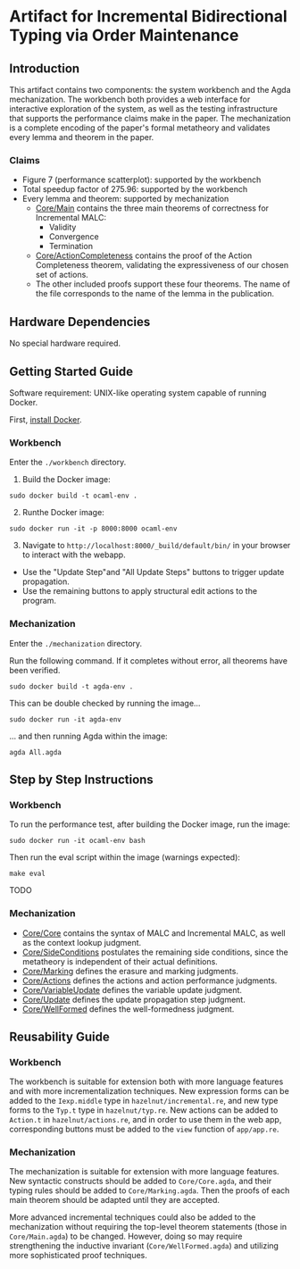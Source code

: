 # Artifact for Incremental Bidirectional Typing via Order Maintenance

## Introduction

This artifact contains two components: the system workbench and the Agda mechanization. The workbench both provides a web interface for interactive exploration of the system, as well as the testing infrastructure that supports the performance claims make in the paper. The mechanization is a complete encoding of the paper's formal metatheory and validates every lemma and theorem in the paper. 

### Claims

- Figure 7 (performance scatterplot): supported by the workbench
- Total speedup factor of 275.96: supported by the workbench 
- Every lemma and theorem: supported by mechanization
    - [Core/Main](./mechanization/Core/Main.agda) contains the three main theorems of correctness for Incremental MALC:
        - Validity
        - Convergence
        - Termination
    - [Core/ActionCompleteness](./mechanization/Core/ActionCompleteness.agda) contains the proof of the Action Completeness theorem, validating the expressiveness of our chosen set of actions.
    - The other included proofs support these four theorems. The name of the file corresponds to the name of the lemma in the publication.  

## Hardware Dependencies

No special hardware required.

## Getting Started Guide

Software requirement: UNIX-like operating system capable of running Docker. 

First, [install Docker](https://docs.docker.com/engine/install/).

### Workbench

Enter the `./workbench` directory. 

1. Build the Docker image:

```
sudo docker build -t ocaml-env .
```
2. Runthe Docker image:

```
sudo docker run -it -p 8000:8000 ocaml-env
```
3. Navigate to `http://localhost:8000/_build/default/bin/` in your browser to interact with the webapp.
- Use the "Update Step"and "All Update Steps" buttons to trigger update propagation. 
- Use the remaining buttons to apply structural edit actions to the program.


### Mechanization

Enter the `./mechanization` directory. 

Run the following command. If it completes without error, all theorems have been verified. 

```
sudo docker build -t agda-env .
```
This can be double checked by running the image...
```
sudo docker run -it agda-env
```
... and then running Agda within the image:
```
agda All.agda
```

## Step by Step Instructions

### Workbench

To run the performance test, after building the Docker image, run the image:

```
sudo docker run -it ocaml-env bash
```
Then run the eval script within the image (warnings expected):
```
make eval
```
TODO

### Mechanization

- [Core/Core](./mechanization/Core/Core.agda) contains the syntax of MALC and Incremental MALC, as well as the context lookup judgment. 
- [Core/SideConditions](./mechanization/Core/SideConditions.agda) postulates the remaining side conditions, since the metatheory is independent of their actual definitions. 
- [Core/Marking](./mechanization/Core/Marking.agda) defines the erasure and marking judgments. 
- [Core/Actions](./mechanization/Core/Actions.agda) defines the actions and action performance judgments. 
- [Core/VariableUpdate](./mechanization/Core/VariableUpdate.agda) defines the variable update judgment. 
- [Core/Update](./mechanization/Core/Update.agda) defines the update propagation step judgment. 
- [Core/WellFormed](./mechanization/Core/WellFormed.agda) defines the well-formedness judgment. 

## Reusability Guide

### Workbench

The workbench is suitable for extension both with more language features and with more incrementalization techniques. New expression forms can be added to the `Iexp.middle` type in `hazelnut/incremental.re`, and new type forms to the `Typ.t` type in `hazelnut/typ.re`. New actions can be added to `Action.t` in `hazelnut/actions.re`, and in order to use them in the web app, corresponding buttons must be added to the `view` function of `app/app.re`.

### Mechanization

The mechanization is suitable for extension with more language features. New syntactic constructs should be added to `Core/Core.agda`, and their typing rules should be added to `Core/Marking.agda`. Then the proofs of each main theorem should be adapted until they are accepted. 

More advanced incremental techniques could also be added to the mechanization without requiring the top-level theorem statements (those in `Core/Main.agda`) to be changed. However, doing so may require strengthening the inductive invariant (`Core/WellFormed.agda`) and utilizing more sophisticated proof techniques.  